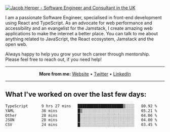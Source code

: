 [![Jacob Herper - Software Engineer and Consultant in the UK](https://res.cloudinary.com/jacobherper/image/upload/v1641506277/gh-image.png)](https://jacobherper.com/)

I am a passionate Software Engineer, specialised in front-end development using React and TypeScript. As an advocate for web performance and accessibility and an evangelist for the Jamstack, I create amazing web applications to make the internet a better place. You can talk to me about anything related to JavaScript, the React ecosystem, Jamstack and the open web.

Always happy to help you grow your tech career through mentorship. Please feel free to reach out, if you need help!

---

<p align="center">
  <strong>More from me:</strong> 
  <a href="https://jacobherper.com/">Website</a> •
  <a href="https://twitter.com/intent/follow?screen_name=jakeherp&tw_p=followbutton">Twitter</a> •
  <a href="https://www.linkedin.com/in/jacobherper/">LinkedIn</a>
</p>

---

## What I've worked on over the last few days:

<!--START_SECTION:waka-->

```txt
TypeScript      9 hrs 27 mins   ████████████████████▒░░░░   80.92 %
YAML            36 mins         █▒░░░░░░░░░░░░░░░░░░░░░░░   05.21 %
Other           28 mins         █░░░░░░░░░░░░░░░░░░░░░░░░   04.06 %
JSON            28 mins         █░░░░░░░░░░░░░░░░░░░░░░░░   04.00 %
CSV             24 mins         █░░░░░░░░░░░░░░░░░░░░░░░░   03.45 %
```

<!--END_SECTION:waka-->
